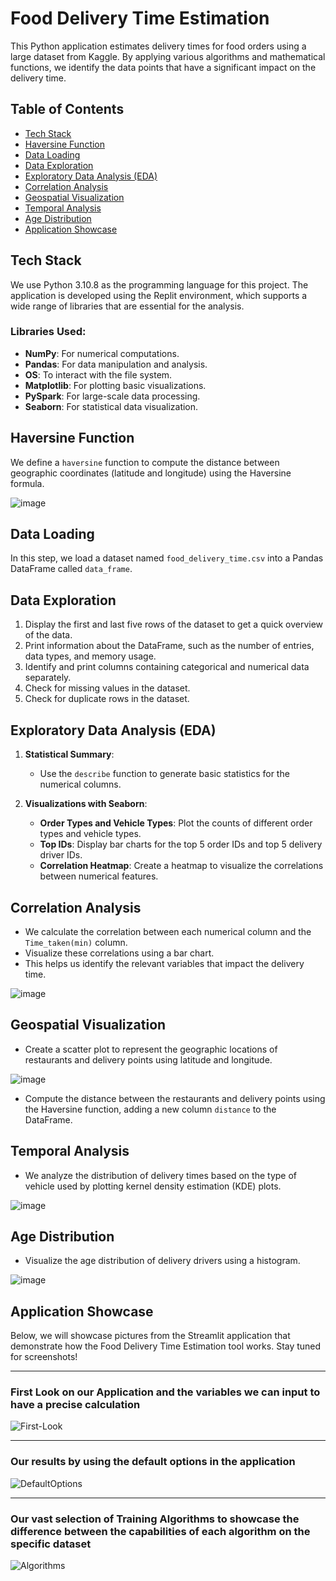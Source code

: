 # Food Delivery Time Estimation

This Python application estimates delivery times for food orders using a large dataset from Kaggle. By applying various algorithms and mathematical functions, we identify the data points that have a significant impact on the delivery time.

## Table of Contents

- [Tech Stack](#tech-stack)
- [Haversine Function](#haversine-function)
- [Data Loading](#data-loading)
- [Data Exploration](#data-exploration)
- [Exploratory Data Analysis (EDA)](#exploratory-data-analysis-eda)
- [Correlation Analysis](#correlation-analysis)
- [Geospatial Visualization](#geospatial-visualization)
- [Temporal Analysis](#temporal-analysis)
- [Age Distribution](#age-distribution)
- [Application Showcase](#application-showcase)

## Tech Stack

We use Python 3.10.8 as the programming language for this project. The application is developed using the Replit environment, which supports a wide range of libraries that are essential for the analysis.

### Libraries Used:
- **NumPy**: For numerical computations.
- **Pandas**: For data manipulation and analysis.
- **OS**: To interact with the file system.
- **Matplotlib**: For plotting basic visualizations.
- **PySpark**: For large-scale data processing.
- **Seaborn**: For statistical data visualization.

## Haversine Function

We define a `haversine` function to compute the distance between geographic coordinates (latitude and longitude) using the Haversine formula.

![image](https://github.com/user-attachments/assets/83615575-87be-4bf9-af17-dbee5258ab79)

## Data Loading

In this step, we load a dataset named `food_delivery_time.csv` into a Pandas DataFrame called `data_frame`.

## Data Exploration

1.  Display the first and last five rows of the dataset to get a quick overview of the data.
2.  Print information about the DataFrame, such as the number of entries, data types, and memory usage.
3.  Identify and print columns containing categorical and numerical data separately.
4. Check for missing values in the dataset.
5.  Check for duplicate rows in the dataset.

## Exploratory Data Analysis (EDA)

1. **Statistical Summary**:
   - Use the `describe` function to generate basic statistics for the numerical columns.
   
2. **Visualizations with Seaborn**:
   - **Order Types and Vehicle Types**: Plot the counts of different order types and vehicle types.
   - **Top IDs**: Display bar charts for the top 5 order IDs and top 5 delivery driver IDs.
   - **Correlation Heatmap**: Create a heatmap to visualize the correlations between numerical features.

## Correlation Analysis

- We calculate the correlation between each numerical column and the `Time_taken(min)` column.
- Visualize these correlations using a bar chart.
- This helps us identify the relevant variables that impact the delivery time.

![image](https://github.com/user-attachments/assets/bca06b42-2f1e-4ebb-96c5-1697f841ae47)

## Geospatial Visualization

- Create a scatter plot to represent the geographic locations of restaurants and delivery points using latitude and longitude.

![image](https://github.com/user-attachments/assets/6a5b9a2a-e8f1-45b0-9956-6d0d492bac0b)

- Compute the distance between the restaurants and delivery points using the Haversine function, adding a new column `distance` to the DataFrame.

## Temporal Analysis

- We analyze the distribution of delivery times based on the type of vehicle used by plotting kernel density estimation (KDE) plots.

![image](https://github.com/user-attachments/assets/2f41f238-8f9b-4088-86da-164a2dfc260b)

## Age Distribution

- Visualize the age distribution of delivery drivers using a histogram.

![image](https://github.com/user-attachments/assets/eec3e156-af17-4c4d-9586-b895c98fefaf)

## Application Showcase

Below, we will showcase pictures from the Streamlit application that demonstrate how the Food Delivery Time Estimation tool works. Stay tuned for screenshots!

---
### First Look on our Application and the variables we can input to have a precise calculation
![First-Look](https://github.com/user-attachments/assets/d566b612-8ea6-4ea3-9204-e3f55c2a1cc9)

---
### Our results by using the default options in the application
![DefaultOptions](https://github.com/user-attachments/assets/48df8f64-9399-4dcf-ae20-2d3b63a4047d)

---
### Our vast selection of Training Algorithms to showcase the difference between the capabilities of each algorithm on the specific dataset
![Algorithms](https://github.com/user-attachments/assets/924ba01d-5b04-45aa-9f1f-c32a1a254878)

